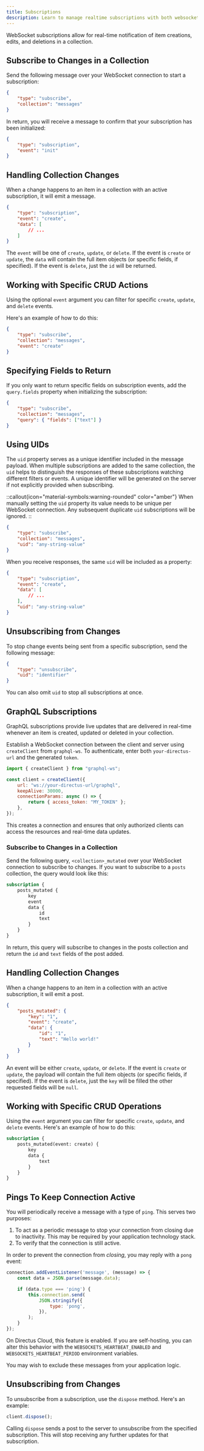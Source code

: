```yaml
---
title: Subscriptions
description: Learn to manage realtime subscriptions with both websockets and GraphQL.
---
```


WebSocket subscriptions allow for real-time notification of item creations, edits, and deletions in a collection.

## Subscribe to Changes in a Collection

Send the following message over your WebSocket connection to start a subscription:

```json
{
	"type": "subscribe",
	"collection": "messages"
}
```

In return, you will receive a message to confirm that your subscription has been initialized:

```json
{
	"type": "subscription",
	"event": "init"
}
```

## Handling Collection Changes

When a change happens to an item in a collection with an active subscription, it will emit a message.

```json
{
	"type": "subscription",
	"event": "create",
	"data": [
		// ...
	]
}
```

The `event` will be one of `create`, `update`, or `delete`. If the event is `create` or `update`, the `data` will
contain the full item objects (or specific fields, if specified). If the event is `delete`, just the `id` will be
returned.

## Working with Specific CRUD Actions

Using the optional `event` argument you can filter for specific `create`, `update`, and `delete` events.

Here's an example of how to do this:

```json
{
	"type": "subscribe",
	"collection": "messages",
	"event": "create"
}
```

## Specifying Fields to Return

If you only want to return specific fields on subscription events, add the `query.fields` property when initializing the
subscription:

```json
{
	"type": "subscribe",
	"collection": "messages",
	"query": { "fields": ["text"] }
}
```

<!-- TODO: link? -->
<!-- Refer to the [Fields Query Parameter](/reference/query.html#fields) docs for more information on specifying what data
should be returned. -->

## Using UIDs

The `uid` property serves as a unique identifier included in the message payload. When multiple subscriptions are added to the same collection, the `uid` helps to distinguish the responses of these subscriptions watching different filters or events. A unique identifier will be generated on the server if not explicitly provided when subscribing.

::callout{icon="material-symbols:warning-rounded" color="amber"}
When manually setting the `uid` property its value needs to be unique per WebSocket connection. Any subsequent duplicate `uid` subscriptions will be ignored.
::

```json
{
	"type": "subscribe",
	"collection": "messages",
	"uid": "any-string-value"
}
```

When you receive responses, the same `uid` will be included as a property:

```json
{
	"type": "subscription",
	"event": "create",
	"data": [
		// ...
	],
	"uid": "any-string-value"
}
```

## Unsubscribing from Changes

To stop change events being sent from a specific subscription, send the following message:

```json
{
	"type": "unsubscribe",
	"uid": "identifier"
}
```

You can also omit `uid` to stop all subscriptions at once.

## GraphQL Subscriptions

GraphQL subscriptions provide live updates that are delivered in real-time whenever an item is created, updated or
deleted in your collection.

Establish a WebSocket connection between the client and server using `createClient` from `graphql-ws`. To authenticate,
enter both `your-directus-url` and the generated `token`.

```js
import { createClient } from "graphql-ws";

const client = createClient({
	url: "ws://your-directus-url/graphql",
	keepAlive: 30000,
	connectionParams: async () => {
		return { access_token: "MY_TOKEN" };
	},
});
```

This creates a connection and ensures that only authorized clients can access the resources and real-time
data updates.

### Subscribe to Changes in a Collection

Send the following query, `<collection>_mutated` over your WebSocket connection to subscribe to changes. If you want to
subscribe to a `posts` collection, the query would look like this:

```graphql
subscription {
	posts_mutated {
		key
		event
		data {
			id
			text
		}
	}
}
```

In return, this query will subscribe to changes in the posts collection and return the `id` and `text` fields of the
post added.

## Handling Collection Changes

When a change happens to an item in a collection with an active subscription, it will emit a post.

```json
{
	"posts_mutated": {
		"key": "1",
		"event": "create",
		"data": {
			"id": "1",
			"text": "Hello world!"
		}
	}
}
```

An event will be either `create`, `update`, or `delete`. If the event is `create` or `update`, the payload will contain
the full item objects (or specific fields, if specified). If the event is `delete`, just the `key` will be filled the
other requested fields will be `null`.

## Working with Specific CRUD Operations

Using the `event` argument you can filter for specific `create`, `update`, and `delete` events. Here's an example of how
to do this:

```graphql
subscription {
	posts_mutated(event: create) {
		key
		data {
			text
		}
	}
}
```

## Pings To Keep Connection Active

You will periodically receive a message with a type of `ping`. This serves two purposes:

1. To act as a periodic message to stop your connection from closing due to inactivity. This may be required by your application technology stack.
2. To verify that the connection is still active.

In order to prevent the connection from _closing_, you may reply with a `pong` event:

```js
connection.addEventListener('message', (message) => {
	const data = JSON.parse(message.data);

	if (data.type === 'ping') {
		this.connection.send(
			JSON.stringify({
				type: 'pong',
			}),
		);
	}
});
```

On Directus Cloud, this feature is enabled. If you are self-hosting, you can alter this behavior with the `WEBSOCKETS_HEARTBEAT_ENABLED` and `WEBSOCKETS_HEARTBEAT_PERIOD` environment variables.

You may wish to exclude these messages from your application logic.

## Unsubscribing from Changes

To unsubscribe from a subscription, use the `dispose` method. Here's an example:

```js
client.dispose();
```

Calling `dispose` sends a post to the server to unsubscribe from the specified subscription. This will stop receiving
any further updates for that subscription.
